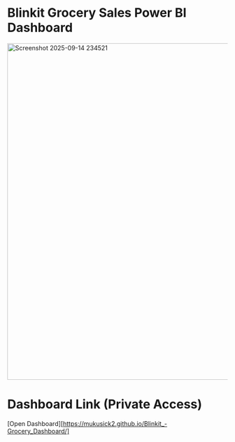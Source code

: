 # Blinkit Grocery Sales Power BI Dashboard

<img width="1348" height="771" alt="Screenshot 2025-09-14 234521" src="https://github.com/user-attachments/assets/c0f4c061-5aac-4b9d-ae88-ed9dba3324c2" />

# Dashboard Link (Private Access)
[Open Dashboard][https://mukusick2.github.io/Blinkit_-Grocery_Dashboard/]
